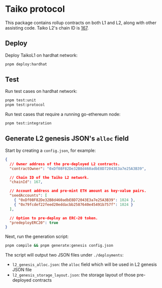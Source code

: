 # Taiko protocol

This package contains rollup contracts on both L1 and L2, along with other assisting code. Taiko L2's chain ID is [167](https://github.com/ethereum-lists/chains/pull/1611).

## Deploy

Deploy TaikoL1 on hardhat network:

```sh
pnpm deploy:hardhat
```

## Test

Run test cases on hardhat network:

```sh
pnpm test:unit
pnpm test:protocol
```

Run test cases that require a running go-ethereum node:

```sh
pnpm test:integration
```

## Generate L2 genesis JSON's `alloc` field

Start by creating a `config.json`, for example:

```json
{
  // Owner address of the pre-deployed L2 contracts.
  "contractOwner": "0xDf08F82De32B8d460adbE8D72043E3a7e25A3B39",

  // Chain ID of the Taiko L2 network.
  "chainId": 167,

  // Account address and pre-mint ETH amount as key-value pairs.
  "seedAccounts": [
    { "0xDf08F82De32B8d460adbE8D72043E3a7e25A3B39": 1024 },
    { "0x79fcdef22feed20eddacbb2587640e45491b757f": 1024 }
  ],

  // Option to pre-deploy an ERC-20 token.
  "predeployERC20": true
}
```

Next, run the generation script:

```sh
pnpm compile && pnpm generate:genesis config.json
```

The script will output two JSON files under `./deployments`:

- `l2_genesis_alloc.json`: the `alloc` field which will be used in L2 genesis JSON file
- `l2_genesis_storage_layout.json`: the storage layout of those pre-deployed contracts
